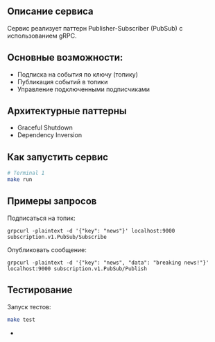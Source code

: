 ## Описание сервиса
Сервис реализует паттерн Publisher-Subscriber (PubSub) с использованием gRPC. 

## Основные возможности:
- Подписка на события по ключу (топику)
- Публикация событий в топики
- Управление подключенными подписчиками

## Архитектурные паттерны
- Graceful Shutdown
- Dependency Inversion


## Как запустить сервис
```bash
# Terminal 1
make run
```

## Примеры запросов

Подписаться на топик:
```
grpcurl -plaintext -d '{"key": "news"}' localhost:9000 subscription.v1.PubSub/Subscribe
```
Опубликовать сообщение:
```
grpcurl -plaintext -d '{"key": "news", "data": "breaking news!"}' localhost:9000 subscription.v1.PubSub/Publish
```
## Тестирование
Запуск тестов:
```bash
make test
```
- 